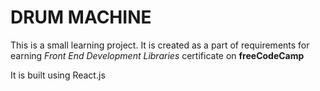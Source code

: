 # DRUM MACHINE

This is a small learning project.
It is created as a part of requirements for earning
*Front End Development Libraries* certificate on **freeCodeCamp**

It is built using React.js